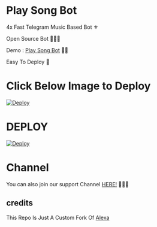 # Play Song Bot
4x Fast Telegram Music Based Bot ⚜

Open Source Bot 👨🏻‍💻

Demo : [Play Song Bot](https://telegram.me/YBPlaySongBot) 💃🏻

Easy To Deploy 🤗

# Click Below Image to Deploy
[![Deploy](https://telegra.ph/file/34e8b5cd572fddadf6115.jpg)](https://heroku.com/deploy?template=https://github.com/IVETRI/SongPlayRoBot.git)
# DEPLOY
[![Deploy](https://www.herokucdn.com/deploy/button.svg)](https://heroku.com/deploy?template=https://github.com/IVETRI/SongPlayRoBot.git)

# Channel
You can also join our support Channel [HERE!](https://telegram.me/YogeshBots ) 👨🏻‍💻

## credits
This Repo Is Just A Custom Fork Of [Alexa](https://github.com/Mr-SHRLCK/Alexa)

